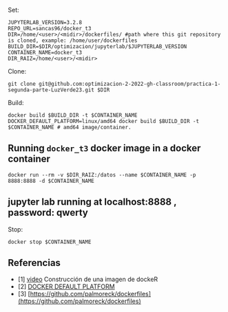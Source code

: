 Set:

```
JUPYTERLAB_VERSION=3.2.8
REPO_URL=sancas96/docker_t3
DIR=/home/<user>/<midir>/dockerfiles/ #path where this git repository is cloned, example: /home/user/dockerfiles
BUILD_DIR=$DIR/optimizacion/jupyterlab/$JUPYTERLAB_VERSION
CONTAINER_NAME=docker_t3
DIR_RAIZ=/home/<user>/<midir>
```
Clone:

```
git clone git@github.com:optimizacion-2-2022-gh-classroom/practica-1-segunda-parte-LuzVerde23.git $DIR
```

Build:

```
docker build $BUILD_DIR -t $CONTAINER_NAME
DOCKER_DEFAULT_PLATFORM=linux/amd64 docker build $BUILD_DIR -t $CONTAINER_NAME # amd64 image/container.
```


## Running `docker_t3` docker image in a docker container

```
docker run --rm -v $DIR_RAIZ:/datos --name $CONTAINER_NAME -p 8888:8888 -d $CONTAINER_NAME
```

## jupyter lab running at localhost:8888 , password: qwerty

Stop:

```
docker stop $CONTAINER_NAME
```

## Referencias
* [1] [video](https://youtu.be/wv7JGstFgrU) Construcción de una imagen de dockeR
* [2] [DOCKER DEFAULT PLATFORM](https://stackoverflow.com/questions/65612411/forcing-docker-to-use-linux-amd64-platform-by-default-on-macos)
* [3] [https://github.com/palmoreck/dockerfiles](https://github.com/palmoreck/dockerfiles)
